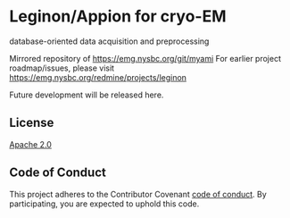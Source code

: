 # Leginon/Appion for cryo-EM
database-oriented data acquisition and preprocessing

Mirrored repository of https://emg.nysbc.org/git/myami
For earlier project roadmap/issues, please visit https://emg.nysbc.org/redmine/projects/leginon

Future development will be released here.

## License
[Apache 2.0](./LICENSE)

## Code of Conduct

This project adheres to the Contributor Covenant [code of conduct](./CODE_OF_CONDUCT.md). By participating, you are expected to uphold this code.

